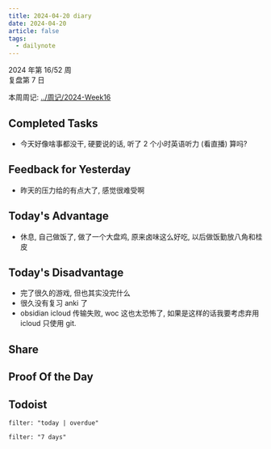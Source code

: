 ```yaml
---
title: 2024-04-20 diary
date: 2024-04-20
article: false
tags:
  - dailynote
---
```

  
2024 年第 16/52 周  
复盘第 7 日

本周周记: [../周记/2024-Week16](../周记/2024-Week16)

## Completed Tasks
- 今天好像啥事都没干, 硬要说的话, 听了 2 个小时英语听力 (看直播) 算吗?

## Feedback for Yesterday
- 昨天的压力给的有点大了, 感觉很难受啊

## Today's Advantage
- 休息, 自己做饭了, 做了一个大盘鸡, 原来卤味这么好吃, 以后做饭勤放八角和桂皮

## Today's Disadvantage
- 完了很久的游戏, 但也其实没完什么
- 很久没有复习 anki 了
- obsidian icloud 传输失败, woc 这也太恐怖了, 如果是这样的话我要考虑弃用 icloud 只使用 git.

## Share

## Proof Of the Day

## Todoist
```todoist
filter: "today | overdue"
```
```todoist
filter: "7 days"
```